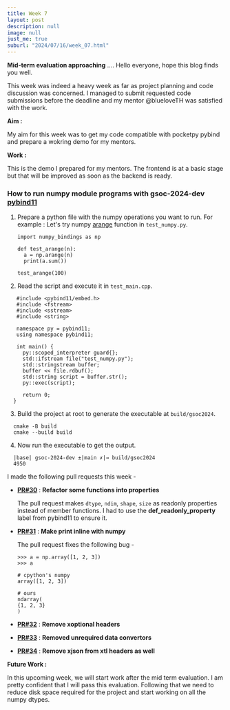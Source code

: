 ```yaml
---
title: Week 7
layout: post
description: null
image: null
just_me: true
suburl: "2024/07/16/week_07.html"
---
```

**Mid-term evaluation approaching**
.... Hello everyone, hope this blog finds you well.

This week was indeed a heavy week as far as project planning and code discussion was concerned. I managed to submit requested code submissions before the deadline and my mentor @blueloveTH was satisfied with the work.

**Aim :** 

My aim for this week was to get my code compatible with pocketpy pybind and prepare a wokring demo for my mentors.

**Work :** 

This is the demo I prepared for my mentors. The frontend is at a basic stage but that will be improved as soon as the backend is ready. 

  ### How to run **numpy** module programs with **gsoc-2024-dev** [pybind11](https://github.com/pocketpy/gsoc-2024-dev/tree/main/pybind11)
  
  1. Prepare a python file with the numpy operations you want to run. For example : Let's try numpy [arange](https://numpy.org/doc/stable/reference/generated/numpy.arange.html) function in `test_numpy.py`.
  
      ```
      import numpy_bindings as np
          
      def test_arange(n):
        a = np.arange(n)
        print(a.sum())
          
      test_arange(100)
      ```
  
  2. Read the script and execute it in `test_main.cpp`. 
  ```
     #include <pybind11/embed.h>
     #include <fstream>
     #include <sstream>
     #include <string>
      
     namespace py = pybind11;
     using namespace pybind11;
      
     int main() {
       py::scoped_interpreter guard{};
       std::ifstream file("test_numpy.py");
       std::stringstream buffer;
       buffer << file.rdbuf();
       std::string script = buffer.str();
       py::exec(script);
      
       return 0;
    }
  ```
  
  3. Build the project at root to generate the executable at `build/gsoc2024`.
  ```
    cmake -B build
    cmake --build build
  ```
  4. Now run the executable to get the output. 
  ```
    |base| gsoc-2024-dev ±|main ✗|→ build/gsoc2024 
    4950
  ```

I made the following pull requests this week -

- **[PR#30](https://github.com/pocketpy/gsoc-2024-dev/pull/30)** : **Refactor some functions into properties**
  
  The pull request makes `dtype`, `ndim`, `shape`, `size` as readonly properties instead of member functions. I had to use the **def_readonly_property** label from pybind11 to ensure it.

- **[PR#31](https://github.com/pocketpy/gsoc-2024-dev/pull/31)** : **Make print inline with numpy**

  The pull request fixes the following bug - 
  ```
  >>> a = np.array([1, 2, 3])
  >>> a
  ```
  ```
  # cpython's numpy
  array([1, 2, 3])
  ```
  ```
  # ours
  ndarray(
  {1, 2, 3}
  )
  ``` 
- **[PR#32](https://github.com/pocketpy/gsoc-2024-dev/pull/32)** : **Remove xoptional headers**
- **[PR#33](https://github.com/pocketpy/gsoc-2024-dev/pull/33)** : **Removed unrequired data convertors**
- **[PR#34](https://github.com/pocketpy/gsoc-2024-dev/pull/34)** : **Remove xjson from xtl headers as well**

**Future Work :**

In this upcoming week, we will start work after the mid term evaluation. I am pretty confident that I will pass this evaluation. Following that we need to reduce disk space required for the project and start working on all the numpy dtypes.
